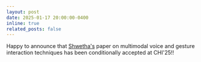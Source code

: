 ```yaml
---
layout: post
date: 2025-01-17 20:00:00-0400
inline: true
related_posts: false
---
```


Happy to announce that [Shwetha's](https://shwetharajaram.github.io/) paper on multimodal voice and gesture interaction techniques has been conditionally accepted at CHI'25!!


